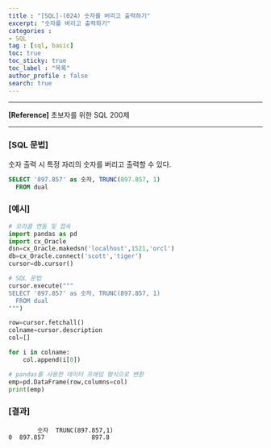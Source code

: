 ```yaml
---
title : "[SQL]-(024) 숫자를 버리고 출력하기"
excerpt: "숫자를 버리고 출력하기"
categories :
- SQL
tag : [sql, basic]
toc: true
toc_sticky: true
toc_label : "목록"
author_profile : false
search: true
---
```


---
**[Reference]** 초보자를 위한 SQL 200제

---
### [SQL 문법]
숫자 출력 시 특정 자리의 숫자를 버리고 출력할 수 있다.

```sql
SELECT '897.857' as 숫자, TRUNC(897.857, 1)
  FROM dual
```
### [예시]
```python
# 오라클 연동 및 접속
import pandas as pd
import cx_Oracle
dsn=cx_Oracle.makedsn('localhost',1521,'orcl')
db=cx_Oracle.connect('scott','tiger')
cursor=db.cursor()

# SQL 문법
cursor.execute("""
SELECT '897.857' as 숫자, TRUNC(897.857, 1)
  FROM dual
""")

row=cursor.fetchall()
colname=cursor.description
col=[]

for i in colname:
    col.append(i[0])

# pandas를 사용한 데이터 프레임 형식으로 변환
emp=pd.DataFrame(row,columns=col)
print(emp)
```
### [결과]
            숫자  TRUNC(897.857,1)
    0  897.857             897.8
    
